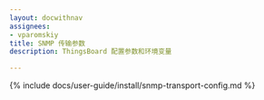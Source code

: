```yaml
---
layout: docwithnav
assignees:
- vparomskiy
title: SNMP 传输参数
description: ThingsBoard 配置参数和环境变量

---
```


{% include docs/user-guide/install/snmp-transport-config.md %}